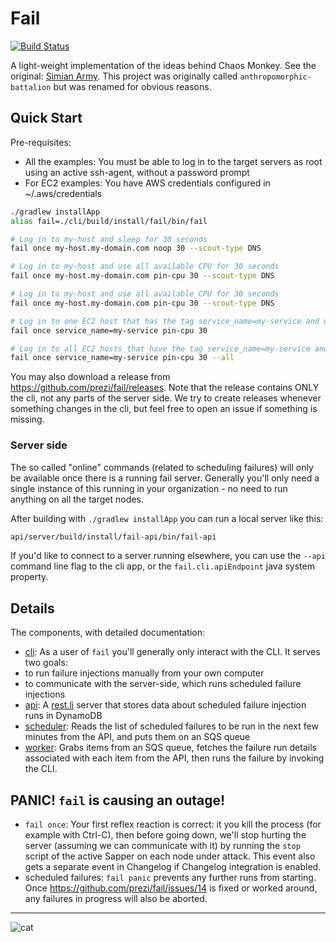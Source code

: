 # Fail

[![Build Status](https://travis-ci.org/prezi/fail.svg?branch=master)](https://travis-ci.org/prezi/fail)

A light-weight implementation of the ideas behind Chaos Monkey. See the original: [Simian Army](https://github.com/Netflix/SimianArmy). This project was originally called `anthropomorphic-battalion` but was renamed for obvious reasons.

## Quick Start

Pre-requisites:

 * All the examples: You must be able to log in to the target servers as root using an active ssh-agent, without a password prompt
 * For EC2 examples: You have AWS credentials configured in ~/.aws/credentials

```sh
./gradlew installApp
alias fail=./cli/build/install/fail/bin/fail

# Log in to my-host and sleep for 30 seconds
fail once my-host.my-domain.com noop 30 --scout-type DNS  

# Log in to my-host and use all available CPU for 30 seconds
fail once my-host.my-domain.com pin-cpu 30 --scout-type DNS  

# Log in to my-host and use all available CPU for 30 seconds
fail once my-host.my-domain.com pin-cpu 30 --scout-type DNS  

# Log in to one EC2 host that has the tag service_name=my-service and use all available CPU for 30 seconds
fail once service_name=my-service pin-cpu 30  

# Log in to all EC2 hosts that have the tag service_name=my-service and use all available CPU for 30 seconds
fail once service_name=my-service pin-cpu 30 --all 
```

You may also download a release from https://github.com/prezi/fail/releases. Note that the release contains
ONLY the cli, not any parts of the server side. We try to create releases whenever something changes in the cli, but
feel free to open an issue if something is missing.

### Server side

The so called "online" commands (related to scheduling failures) will only be available once there is a running fail server.
Generally you'll only need a single instance of this running in your organization - no need to run anything on all the target nodes.

After building with `./gradlew installApp` you can run a local server like this:

```sh
api/server/build/install/fail-api/bin/fail-api
```

If you'd like to connect to a server running elsewhere, you can use the `--api` command line flag to the cli app, or the `fail.cli.apiEndpoint` java system property.

## Details

The components, with detailed documentation:

* [cli](cli): As a user of `fail` you'll generally only interact with the CLI. It serves two goals:
 * to run failure injections manually from your own computer
 * to communicate with the server-side, which runs scheduled failure injections
* [api](api): A [rest.li](http://rest.li/) server that stores data about scheduled failure injection runs in DynamoDB
* [scheduler](scheduler): Reads the list of scheduled failures to be run in the next few minutes from the API, and puts them on an SQS queue
* [worker](worker): Grabs items from an SQS queue, fetches the failure run details associated with each item from the API, then runs
  the failure by invoking the CLI.

## PANIC! `fail` is causing an outage!

* `fail once`: Your first reflex reaction is correct: it you kill the process (for example with Ctrl-C), then before going down, we'll
  stop hurting the server (assuming we can communicate with it) by running the `stop` script of the active Sapper on
  each node under attack. This event also gets a separate event in Changelog if Changelog integration is enabled.
* scheduled failures: `fail panic` prevents any further runs from starting. Once https://github.com/prezi/fail/issues/14
  is fixed or worked around, any failures in progress will also be aborted.


------------
![cat](https://i.chzbgr.com/maxW500/3576064768/h35FCCB8D/)
